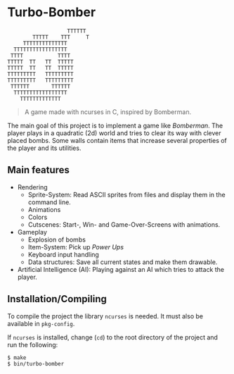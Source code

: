 # Turbo-Bomber

                       TTTTTT
            TTTTT    TTT     T
         TTTTTTTTTTTTTT
      TTTTTTTTTTTTTTTTT
     TTTT           TTTT
    TTTTT  TT   TT  TTTTT
    TTTTT  TT   TT  TTTTT
    TTTTTTTTT   TTTTTTTTT
    TTTTTTTTT   TTTTTTTTT
     TTTTTT       TTTTTT
      TTTTTTTTTTTTTTTTT
        TTTTTTTTTTTTT

> A game made with ncurses in C, inspired by Bomberman.

The main goal of this project is to implement a game like *Bomberman*. The player plays in a quadratic (2d) world and tries to clear its way with clever placed bombs. Some walls contain items that increase several properties of the player and its utilities.

## Main features

* Rendering
    * Sprite-System: Read ASCII sprites from files and display them in the command line.
    * Animations
    * Colors
    * Cutscenes: Start-, Win- and Game-Over-Screens with animations.
* Gameplay
    * Explosion of bombs
    * Item-System: Pick up *Power Ups*
    * Keyboard input handling
    * Data structures: Save all current states and make them drawable.
* Artificial Intelligence (AI): Playing against an AI which tries to attack the player.

## Installation/Compiling

To compile the project the library `ncurses` is needed. It must also be available in `pkg-config`.

If `ncurses` is installed, change (`cd`) to the root directory of the project and run the following:

    $ make
    $ bin/turbo-bomber
